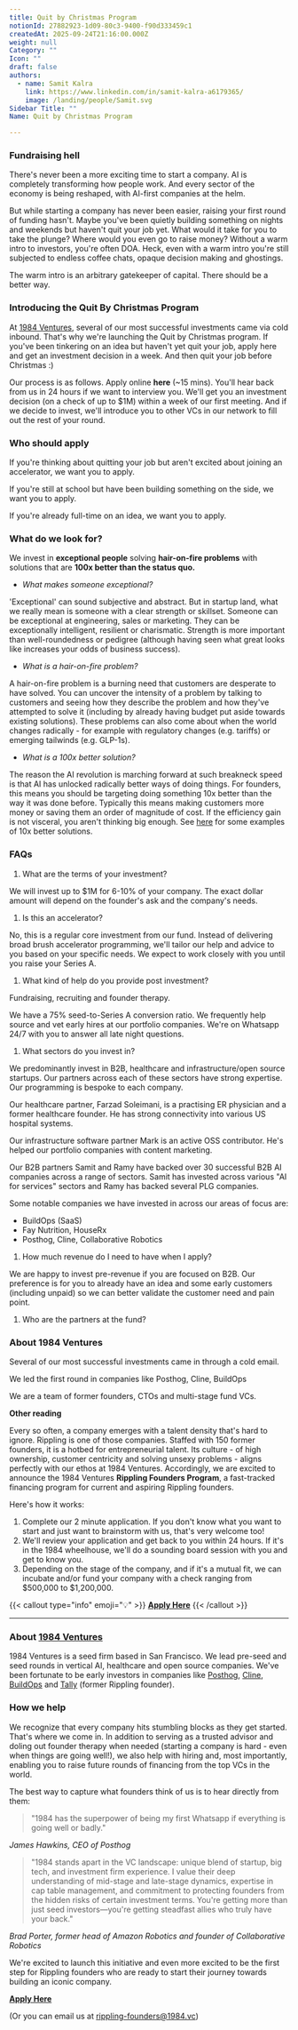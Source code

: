 ```yaml
---
title: Quit by Christmas Program
notionId: 27882923-1d09-80c3-9400-f90d333459c1
createdAt: 2025-09-24T21:16:00.000Z
weight: null
Category: ""
Icon: ""
draft: false
authors:
  - name: Samit Kalra
    link: https://www.linkedin.com/in/samit-kalra-a6179365/
    image: /landing/people/Samit.svg
Sidebar Title: ""
Name: Quit by Christmas Program

---
```



### **Fundraising hell**


There's never been a more exciting time to start a company. AI is completely transforming how people work. And every sector of the economy is being reshaped, with AI-first companies at the helm.


But while starting a company has never been easier, raising your first round of funding hasn't. Maybe you've been quietly building something on nights and weekends but haven't quit your job yet. What would it take for you to take the plunge? Where would you even go to raise money? Without a warm intro to investors, you're often DOA. Heck, even with a warm intro you're still subjected to endless coffee chats, opaque decision making and ghostings.


The warm intro is an arbitrary gatekeeper of capital. There should be a better way.


### **Introducing the Quit By Christmas Program**


At [1984 Ventures](/), several of our most successful investments came via cold inbound. That's why we're launching the Quit by Christmas program. If you've been tinkering on an idea but haven't yet quit your job, apply here and get an investment decision in a week. And then quit your job before Christmas :) 


Our process is as follows. Apply online **here** (~15 mins). You'll hear back from us in 24 hours if we want to interview you. We'll get you an investment decision (on a check of up to $1M) within a week of our first meeting. And if we decide to invest, we'll introduce you to other VCs in our network to fill out the rest of your round. 


### **Who should apply**


If you're thinking about quitting your job but aren't excited about joining an accelerator, we want you to apply.


If you're still at school but have been building something on the side, we want you to apply.


If you're already full-time on an idea, we want you to apply.


### **What do we look for?**


We invest in **exceptional people** solving **hair-on-fire problems** with solutions that are **100x better than the status quo.**

- _What makes someone exceptional?_

'Exceptional' can sound subjective and abstract. But in startup land, what we really mean is someone with a clear strength or skillset. Someone can be exceptional at engineering, sales or marketing. They can be exceptionally intelligent, resilient or charismatic. Strength is more important than well-roundedness or pedigree (although having seen what great looks like increases your odds of business success).

- _What is a hair-on-fire problem?_

A hair-on-fire problem is a burning need that customers are desperate to have solved. You can uncover the intensity of a problem by talking to customers and seeing how they describe the problem and how they've attempted to solve it (including by already having budget put aside towards existing solutions). These problems can also come about when the world changes radically - for example with regulatory changes (e.g. tariffs) or emerging tailwinds (e.g. GLP-1s). 

- _What is a 100x better solution?_

The reason the AI revolution is marching forward at such breakneck speed is that AI has unlocked radically better ways of doing things. For founders, this means you should be targeting doing something 10x better than the way it was done before. Typically this means making customers more money or saving them an order of magnitude of cost. If the efficiency gain is not visceral, you aren't thinking big enough. See [here](https://samit-kalra.com/blog/how-to-find-a-good-startup-idea) for some examples of 10x better solutions.


### **FAQs**

1. What are the terms of your investment?

We will invest up to $1M for 6-10% of your company. The exact dollar amount will depend on the founder's ask and the company's needs.

1. Is this an accelerator?

No, this is a regular core investment from our fund. Instead of delivering broad brush accelerator programming, we'll tailor our help and advice to you based on your specific needs. We expect to work closely with you until you raise your Series A.

1. What kind of help do you provide post investment?

Fundraising, recruiting and founder therapy.


We have a 75% seed-to-Series A conversion ratio. We frequently help source and vet early hires at our portfolio companies. We're on Whatsapp 24/7 with you to answer all late night questions.

1. What sectors do you invest in?

We predominantly invest in B2B, healthcare and infrastructure/open source startups. Our partners across each of these sectors have strong expertise. Our programming is bespoke to each company.


Our healthcare partner, Farzad Soleimani, is a practising ER physician and a former healthcare founder. He has strong connectivity into various US hospital systems.


Our infrastructure software partner Mark is an active OSS contributor. He's helped our portfolio companies with content marketing.


Our B2B partners Samit and Ramy have backed over 30 successful B2B AI companies across a range of sectors. Samit has invested across various "AI for services" sectors and Ramy has backed several PLG companies.


Some notable companies we have invested in across our areas of focus are:

- BuildOps (SaaS)
- Fay Nutrition, HouseRx
- Posthog, Cline, Collaborative Robotics
1. How much revenue do I need to have when I apply?

We are happy to invest pre-revenue if you are focused on B2B. Our preference is for you to already have an idea and some early customers (including unpaid) so we can better validate the customer need and pain point. 

1. Who are the partners at the fund?

### **About 1984 Ventures**


Several of our most successful investments came in through a cold email. 


We led the first round in companies like Posthog, Cline, BuildOps


We are a team of former founders, CTOs and multi-stage fund VCs.


**Other reading**


Every so often, a company emerges with a talent density that's hard to ignore. Rippling is one of those companies. Staffed with 150 former founders, it is a hotbed for entrepreneurial talent. Its culture - of high ownership, customer centricity and solving unsexy problems - aligns perfectly with our ethos at 1984 Ventures. Accordingly, we are excited to announce the 1984 Ventures **Rippling Founders Program**, a fast-tracked financing program for current and aspiring Rippling founders.


Here's how it works:

1. Complete our 2 minute application. If you don't know what you want to start and just want to brainstorm with us, that's very welcome too!
2. We'll review your application and get back to you within 24 hours. If it's in the 1984 wheelhouse, we'll do a sounding board session with you and get to know you.
3. Depending on the stage of the company, and if it's a mutual fit, we can incubate and/or fund your company with a check ranging from $500,000 to $1,200,000.

{{< callout type="info" emoji="💡" >}}
[**Apply Here**](https://1984ventures.typeform.com/to/L753qR7y)
{{< /callout >}}


---


### **About** [**1984 Ventures**](http://1984.vc/)


1984 Ventures is a seed firm based in San Francisco. We lead pre-seed and seed rounds in vertical AI, healthcare and open source companies. We've been fortunate to be early investors in companies like [Posthog](https://posthog.com/), [Cline](https://cline.bot/), [BuildOps](https://buildops.com/) and [Tally](https://www.tallyhq.com/) (former Rippling founder).


### **How we help**


We recognize that every company hits stumbling blocks as they get started. That's where we come in. In addition to serving as a trusted advisor and doling out founder therapy when needed (starting a company is hard - even when things are going well!), we also help with hiring and, most importantly, enabling you to raise future rounds of financing from the top VCs in the world.


The best way to capture what founders think of us is to hear directly from them:

> "1984 has the superpower of being my first Whatsapp if everything is going well or badly."

_James Hawkins, CEO of Posthog_

> "1984 stands apart in the VC landscape: unique blend of startup, big tech, and investment firm experience. I value their deep understanding of mid-stage and late-stage dynamics, expertise in cap table management, and commitment to protecting founders from the hidden risks of certain investment terms. You're getting more than just seed investors—you're getting steadfast allies who truly have your back."

_Brad Porter, former head of Amazon Robotics and founder of Collaborative Robotics_


We're excited to launch this initiative and even more excited to be the first step for Rippling founders who are ready to start their journey towards building an iconic company.


[**Apply Here**](https://1984ventures.typeform.com/to/L753qR7y)


(Or you can email us at rippling-founders@1984.vc)

